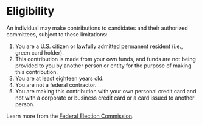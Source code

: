 # Eligibility

An individual may make contributions to candidates and their authorized committees, subject to these limitations:

1. You are a U.S. citizen or lawfully admitted permanent resident (i.e., green card holder).
2. This contribution is made from your own funds, and funds are not being provided to you by another person or entity for the purpose of making this contribution.
3. You are at least eighteen years old.
4. You are not a federal contractor.
5. You are making this contribution with your own personal credit card and not with a corporate or business credit card or a card issued to another person.

Learn more from the [Federal Election Commission](https://www.fec.gov/help-candidates-and-committees/candidate-taking-receipts/who-can-and-cant-contribute/).